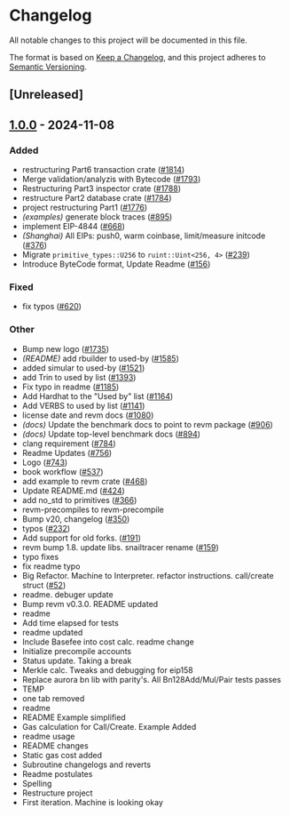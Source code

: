 # Changelog

All notable changes to this project will be documented in this file.

The format is based on [Keep a Changelog](https://keepachangelog.com/en/1.0.0/),
and this project adheres to [Semantic Versioning](https://semver.org/spec/v2.0.0.html).

## [Unreleased]

## [1.0.0](https://github.com/ssuangchen/revm/releases/tag/revm-inspector-v1.0.0) - 2024-11-08

### Added

- restructuring Part6 transaction crate ([#1814](https://github.com/ssuangchen/revm/pull/1814))
- Merge validation/analyzis with Bytecode ([#1793](https://github.com/ssuangchen/revm/pull/1793))
- Restructuring Part3 inspector crate ([#1788](https://github.com/ssuangchen/revm/pull/1788))
- restructure Part2 database crate ([#1784](https://github.com/ssuangchen/revm/pull/1784))
- project restructuring Part1 ([#1776](https://github.com/ssuangchen/revm/pull/1776))
- *(examples)* generate block traces ([#895](https://github.com/ssuangchen/revm/pull/895))
- implement EIP-4844 ([#668](https://github.com/ssuangchen/revm/pull/668))
- *(Shanghai)* All EIPs: push0, warm coinbase, limit/measure initcode ([#376](https://github.com/ssuangchen/revm/pull/376))
- Migrate `primitive_types::U256` to `ruint::Uint<256, 4>` ([#239](https://github.com/ssuangchen/revm/pull/239))
- Introduce ByteCode format, Update Readme ([#156](https://github.com/ssuangchen/revm/pull/156))

### Fixed

- fix typos ([#620](https://github.com/ssuangchen/revm/pull/620))

### Other

- Bump new logo ([#1735](https://github.com/ssuangchen/revm/pull/1735))
- *(README)* add rbuilder to used-by ([#1585](https://github.com/ssuangchen/revm/pull/1585))
- added simular to used-by ([#1521](https://github.com/ssuangchen/revm/pull/1521))
- add Trin to used by list ([#1393](https://github.com/ssuangchen/revm/pull/1393))
- Fix typo in readme ([#1185](https://github.com/ssuangchen/revm/pull/1185))
- Add Hardhat to the "Used by" list ([#1164](https://github.com/ssuangchen/revm/pull/1164))
- Add VERBS to used by list ([#1141](https://github.com/ssuangchen/revm/pull/1141))
- license date and revm docs ([#1080](https://github.com/ssuangchen/revm/pull/1080))
- *(docs)* Update the benchmark docs to point to revm package ([#906](https://github.com/ssuangchen/revm/pull/906))
- *(docs)* Update top-level benchmark docs ([#894](https://github.com/ssuangchen/revm/pull/894))
- clang requirement ([#784](https://github.com/ssuangchen/revm/pull/784))
- Readme Updates ([#756](https://github.com/ssuangchen/revm/pull/756))
- Logo ([#743](https://github.com/ssuangchen/revm/pull/743))
- book workflow ([#537](https://github.com/ssuangchen/revm/pull/537))
- add example to revm crate ([#468](https://github.com/ssuangchen/revm/pull/468))
- Update README.md ([#424](https://github.com/ssuangchen/revm/pull/424))
- add no_std to primitives ([#366](https://github.com/ssuangchen/revm/pull/366))
- revm-precompiles to revm-precompile
- Bump v20, changelog ([#350](https://github.com/ssuangchen/revm/pull/350))
- typos ([#232](https://github.com/ssuangchen/revm/pull/232))
- Add support for old forks. ([#191](https://github.com/ssuangchen/revm/pull/191))
- revm bump 1.8. update libs. snailtracer rename ([#159](https://github.com/ssuangchen/revm/pull/159))
- typo fixes
- fix readme typo
- Big Refactor. Machine to Interpreter. refactor instructions. call/create struct ([#52](https://github.com/ssuangchen/revm/pull/52))
- readme. debuger update
- Bump revm v0.3.0. README updated
- readme
- Add time elapsed for tests
- readme updated
- Include Basefee into cost calc. readme change
- Initialize precompile accounts
- Status update. Taking a break
- Merkle calc. Tweaks and debugging for eip158
- Replace aurora bn lib with parity's. All Bn128Add/Mul/Pair tests passes
- TEMP
- one tab removed
- readme
- README Example simplified
- Gas calculation for Call/Create. Example Added
- readme usage
- README changes
- Static gas cost added
- Subroutine changelogs and reverts
- Readme postulates
- Spelling
- Restructure project
- First iteration. Machine is looking okay
